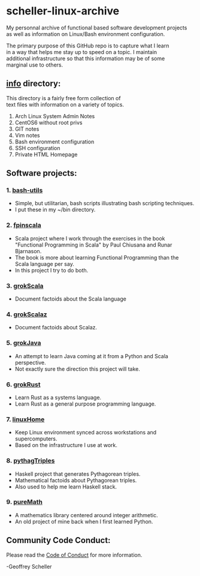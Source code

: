 # scheller-linux-archive
My personnal archive of functional based software development projects<br>
as well as information on Linux/Bash environment configuration.

The primary purpose of this GitHub repo is to capture what I learn<br>
in a way that helps me stay up to speed on a topic.  I maintain<br>
additional infrastructure so that this information may be of some<br>
marginal use to others.

## [info](info/) directory:
This directory is a fairly free form collection of<br>
text files with information on a variety of topics.

1. Arch Linux System Admin Notes
2. CentOS6 without root privs
3. GIT notes
4. Vim notes
5. Bash environment configuration
6. SSH configuration
7. Private HTML Homepage 

## Software projects:
### 1. [bash-utils](bash-utils/)
* Simple, but utilitarian, bash scripts illustrating bash scripting techniques.
* I put these in my ~/bin directory.

### 2. [fpinscala](fpinscala/)
* Scala project where I work through the exercises in the book<br>
  "Functional Programming in Scala" by Paul Chiusana and Runar
  Bjarnason.
* The book is more about learning Functional Programming than the<br>
  Scala language per say.
* In this project I try to do both.

### 3. [grokScala](grokScala/)
* Document factoids about the Scala language

### 4. [grokScalaz](grokScalaz/)
* Document factoids about Scalaz.

### 5. [grokJava](grokJava/)
* An attempt to learn Java coming at it from a Python and Scala perspective.
* Not exactly sure the direction this project will take.

### 6. [grokRust](grokRust/)
* Learn Rust as a systems language.
* Learn Rust as a general purpose programming language.

### 7. [linuxHome](linuxHome/)
* Keep Linux environment synced across workstations and supercomputers.
* Based on the infrastructure I use at work.

### 8. [pythagTriples](pythagTriples/)
* Haskell project that generates Pythagorean triples.
* Mathematical factoids about Pythagorean triples.
* Also used to help me learn Haskell stack.

### 9. [pureMath](pureMath/)
* A mathematics library centered around integer arithmetic.
* An old project of mine back when I first learned Python.

## Community Code Conduct:
Please read the [Code of Conduct](CODE_OF_CONDUCT.md) for more information.

-Geoffrey Scheller
